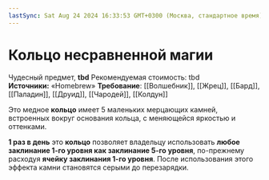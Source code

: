```yaml
---
lastSync: Sat Aug 24 2024 16:33:53 GMT+0300 (Москва, стандартное время)
---
```

# Кольцо несравненной магии

Чудесный предмет, **tbd**
Рекомендуемая стоимость: tbd
**Источники:** «Homebrew»
**Требование**: [[Волшебник]], [[Жрец]], [[Бард]], [[Паладин]], [[Друид]], [[Чародей]], [[Колдун]]

Это медное **кольцо** имеет 5 маленьких мерцающих камней, встроенных вокруг основания кольца, с меняющейся яркостью и оттенками.

**1 раз в день** это **кольцо** позволяет владельцу использовать **любое заклинание 1-го уровня как заклинание 5-го уровня**, по-прежнему расходуя **ячейку заклинания 1-го уровня**. После использования этого эффекта камни становятся серыми до перезарядки.